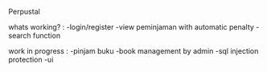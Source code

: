 Perpustal

whats working? :
-login/register
-view peminjaman with automatic penalty
-search function 

work in progress :
-pinjam buku
-book management by admin
-sql injection protection
-ui
